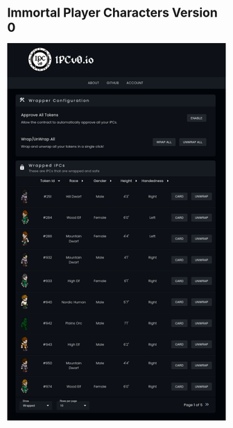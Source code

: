# Immortal Player Characters Version 0

<img src="https://raw.githubusercontent.com/JohnnyLdeAlba/ipcv0-website/main/preview.png" />
